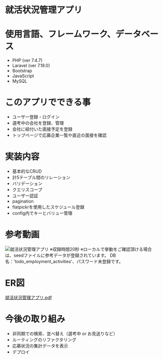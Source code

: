 # 就活状況管理アプリ

# 使用言語、フレームワーク、データベース
- PHP (ver 7.4.7)
- Laravel (ver 7.19.0)
- Bootstrap
- JavaScript
- MySQL

# このアプリでできる事
- ユーザー登録・ログイン
- 選考中の会社を登録、管理
- 会社に紐付いた面接予定を登録
- トップページで応募企業一覧や直近の面接を確認

# 実装内容
- 基本的なCRUD
- 計5テーブル間のリレーション
- バリデーション
- クエリスコープ
- ユーザー認証
- pagination
- flatpickrを使用したスケジュール登録
- config内でキーとバリュー管理

# 参考動画
![就活状況管理アプリ](https://user-images.githubusercontent.com/62419040/87724381-56c73700-c7f6-11ea-9d4a-c24805206ba7.gif)
※収録時間20秒
※ローカルで挙動をご確認頂ける場合は、seedファイルに参考データが登録されています。
 DB名：'todo_employment_activities'、パスワード未登録です。
 
# ER図
[就活状況管理アプリ.pdf](https://github.com/Toshi-Yano/todo_employment_activities/files/4934008/default.pdf)

# 今後の取り組み
- 非同期での検索、並べ替え（選考中 or お見送りなど）
- ルーティングのリファクタリング
- 応募状況の集計データを表示
- デプロイ
